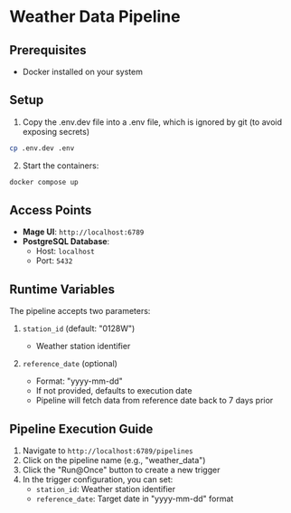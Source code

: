 # Weather Data Pipeline

## Prerequisites
- Docker installed on your system

## Setup
1. Copy the .env.dev file into a .env file, which is ignored by git (to avoid exposing secrets)

```bash
cp .env.dev .env
```

2. Start the containers:



```bash
docker compose up
```


## Access Points
- **Mage UI**: `http://localhost:6789`
- **PostgreSQL Database**: 
  - Host: `localhost`
  - Port: `5432`

## Runtime Variables
The pipeline accepts two parameters:

1. `station_id` (default: "0128W")
   - Weather station identifier

2. `reference_date` (optional)
   - Format: "yyyy-mm-dd"
   - If not provided, defaults to execution date
   - Pipeline will fetch data from reference date back to 7 days prior
  
## Pipeline Execution Guide

1. Navigate to `http://localhost:6789/pipelines`
2. Click on the pipeline name (e.g., "weather_data")
3. Click the "Run@Once" button to create a new trigger
4. In the trigger configuration, you can set:
   - `station_id`: Weather station identifier
   - `reference_date`: Target date in "yyyy-mm-dd" format



